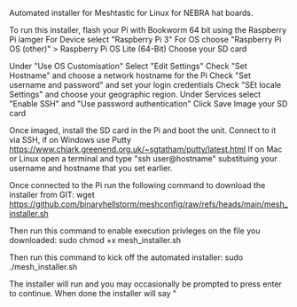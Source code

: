 Automated installer for Meshtastic for Linux for NEBRA hat boards.

To run this installer, flash your Pi with Bookworm 64 bit using the Raspberry Pi iamger
For Device select "Raspberry Pi 3"
For OS choose "Raspberry Pi OS (other)" > Raspberry Pi OS Lite (64-Bit)
Choose your SD card

Under "Use OS Customisation" Select "Edit Settings"
Check "Set Hostname" and choose a network hostname for the Pi
Check "Set username and password" and set your login credentials 
Check "SEt locale Settings" and choose your geographic region.
Under Services select "Enable SSH" and "Use password authentication"
Click Save
Image your SD card

Once imaged, install the SD card in the Pi and boot the unit. 
Connect to it via SSH, if on Windows use Putty https://www.chiark.greenend.org.uk/~sgtatham/putty/latest.html
If on Mac or Linux open a terminal and type "ssh user@hostname" substituing your username and hostname that you set earlier. 

Once connected to the Pi run the following command to download the installer from GIT:
wget https://github.com/binaryhellstorm/meshconfig/raw/refs/heads/main/mesh_installer.sh

Then run this command to enable execution privleges on the file you downloaded:
sudo chmod +x mesh_installer.sh

Then run this command to kick off the automated installer:
sudo ./mesh_installer.sh

The installer will run and you may occasionally be prompted to press enter to continue. When done the installer will say "





